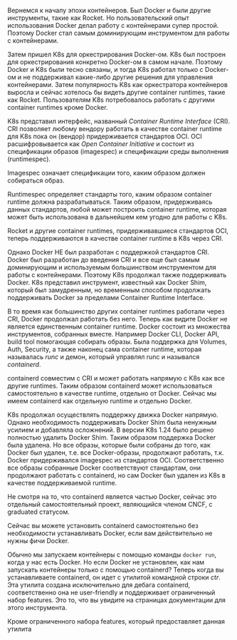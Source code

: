 Вернемся к началу эпохи контейнеров. Был Docker и были другие инструменты, такие как Rocket. Но пользовательский опыт использования Docker делал работу с контейнерами супер простой. Поэтому Docker стал самым доминирующим инструментом для работы с контейнерами.

Затем пришел K8s для оркестрирования Docker-ом. K8s был построен для оркестрирования конкретно Docker-ом в самом начале. Поэтому Docker и K8s были тесно связаны, и тогда K8s работал только с Docker-ом и не поддерживал какие-либо другие решения для управления контейнерами. Затем популярность K8s как оркестратора контейнеров выросла и сейчас хотелось бы видеть другие container runtimes, такие как Rocket. Пользователям K8s потребовалось работать с другими container runtimes кроме Docker.

K8s представил интерфейс, названный *Container Runtime Interface* (CRI). CRI позволяет любому вендору работать в качестве container runtime для K8s пока он (вендор) придерживается стандартов OCI. OCI расшифровывается как *Open Container Initiative* и состоит из спецификации образов (imagespec) и спецификации среды выполнения (runtimespec).

Imagespec означает спецификации того, каким образом должен собираться образ.

Runtimespec определяет стандарты того, каким образом container runtime должна разрабатываться. Таким образом, придерживаясь данных стандартов, любой может построить container runtime, которая может быть использована в дальнейшем кем угодно для работы с K8s.

Rocket и другие container runtimes, придерживавшиеся стандартов OCI, теперь поддерживаются в качестве container runtime в K8s через CRI.

Однако Docker НЕ был разработан с поддержкой стандартов CRI. Docker был разработан до введения CRI и все еще был самым доминирующим и используемым большинством инструментом для работы с контейнерами. Поэтому K8s продолжал также поддерживать Docker. K8s представил инструмент, известный как Docker Shim, который был замудренным, но временным способом продолжать поддерживать Docker за пределами Container Runtime Interface.

В то время как большинство других container runtimes работали через CRI, Docker продолжал работать без него. Теперь как видите Docker не является единственным container runtime. Docker состоит из множества инструментов, собранных вместе. Например Docker CLI, Docker API, build tool помогающая собирать образы. Была поддержка для Volumes, Auth, Security, а также наконец сама container runtime, которая называлась *runc* и демон, который управлял runc и назывался *containerd*.

containerd совместим с CRI и может работать напрямую с K8s как все другие runtimes. Таким образом containerd может использоваться самостоятельно в качестве runtime, отдельно от Docker. Сейчас мы имеем containerd как отдельную runtime и отдельно Docker.

K8s продолжал осуществлять поддержку движка Docker напрямую. Однако необходимость поддерживать Docker Shim была ненужным усилием и добавляла осложнений. В версии K8s 1.24 было решено полностью удалить Docker Shim. Таким образом поддержка Docker была удалена. Но все образы, которые были собраны до того, как Docker был удален, т.е. все Docker-образы, продолжают работать, т.к. Docker придерживался imagespec из стандартов OCI. Соответственно все образы собранные Docker соответствуют стандартам, они продолжают работать с containerd, но сам Docker был удален из K8s в качестве поддерживаемой runtime.

Не смотря на то, что containerd является частью Docker, сейчас это отдельный самостоятельный проект, являющийся членом CNCF, с graduated статусом.

Сейчас вы можете установить containerd самостоятельно без необходимости устанавливать Docker, если вам действительно не нужны фичи Docker.

Обычно мы запускаем контейнеры с помощью команды `docker run`, когда у нас есть Docker. Но если Docker не установлен, как нам запускать контейнеры только с помощью containerd? Теперь когда вы устанавливаете containerd, он идет с утилитой командной строки *ctr*. Эта утилита создана исключительно для дебага containerd, соответственно она не user-friendly и поддерживает ограниченный набор features. Это то, что вы увидите на страницах документации для этого инструмента.

Кроме ограниченного набора features, который предоставляет данная утилита